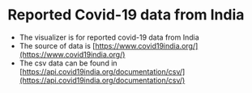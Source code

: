 # Reported Covid-19 data from India

* The visualizer is for reported covid-19 data from India
* The source of data is [https://www.covid19india.org/](https://www.covid19india.org/)
* The csv data can be found in [https://api.covid19india.org/documentation/csv/](https://api.covid19india.org/documentation/csv/)